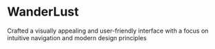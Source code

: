 # WanderLust
Crafted a visually appealing and user-friendly interface with a focus on intuitive navigation and modern design principles
